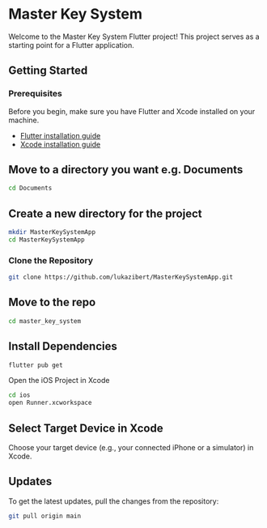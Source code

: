 # Master Key System

Welcome to the Master Key System Flutter project! This project serves as a starting point for a Flutter application.

## Getting Started

### Prerequisites

Before you begin, make sure you have Flutter and Xcode installed on your machine.

- [Flutter installation guide](https://flutter.dev/docs/get-started/install)
- [Xcode installation guide](https://developer.apple.com/xcode/)

## Move to a directory you want e.g. Documents

````bash
cd Documents
````

## Create a new directory for the project

````bash
mkdir MasterKeySystemApp
cd MasterKeySystemApp
````

### Clone the Repository

```bash
git clone https://github.com/lukazibert/MasterKeySystemApp.git
````
## Move to the repo

````bash
cd master_key_system
````

## Install Dependencies

````bash
flutter pub get
````

Open the iOS Project in Xcode

````bash
cd ios
open Runner.xcworkspace
````

## Select Target Device in Xcode
Choose your target device (e.g., your connected iPhone or a simulator) in Xcode.

## Updates

To get the latest updates, pull the changes from the repository:

````bash
git pull origin main
````
